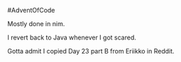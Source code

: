 #AdventOfCode

Mostly done in nim.

I revert back to Java whenever I got scared.

Gotta admit I copied Day 23 part B from Eriikko in Reddit.
